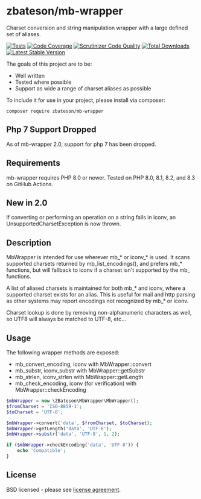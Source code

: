 # zbateson/mb-wrapper

Charset conversion and string manipulation wrapper with a large defined set of aliases.

[![Tests](https://github.com/zbateson/mb-wrapper.svg/actions/workflows/tests.yml/badge.svg)](https://github.com/zbateson/mb-wrapper.svg/actions/workflows/tests.yml)
[![Code Coverage](https://scrutinizer-ci.com/g/zbateson/mb-wrapper/badges/coverage.png?b=master)](https://scrutinizer-ci.com/g/zbateson/mb-wrapper/?branch=master)
[![Scrutinizer Code Quality](https://scrutinizer-ci.com/g/zbateson/mb-wrapper/badges/quality-score.png?b=master)](https://scrutinizer-ci.com/g/zbateson/mb-wrapper/?branch=master)
[![Total Downloads](https://poser.pugx.org/zbateson/mb-wrapper/downloads)](https://packagist.org/packages/zbateson/mb-wrapper)
[![Latest Stable Version](https://poser.pugx.org/zbateson/mb-wrapper/version)](https://packagist.org/packages/zbateson/mb-wrapper)

The goals of this project are to be:

* Well written
* Tested where possible
* Support as wide a range of charset aliases as possible

To include it for use in your project, please install via composer:

```
composer require zbateson/mb-wrapper
```

## Php 7 Support Dropped

As of mb-wrapper 2.0, support for php 7 has been dropped.

## Requirements

mb-wrapper requires PHP 8.0 or newer.  Tested on PHP 8.0, 8.1, 8.2, and 8.3 on GitHub Actions.

## New in 2.0

If converting or performing an operation on a string fails in iconv, an UnsupportedCharsetException is now thrown.

## Description

MbWrapper is intended for use wherever mb_* or iconv_* is used.  It scans supported charsets returned by mb_list_encodings(), and prefers mb_* functions, but will fallback to iconv if a charset isn't supported by the mb_ functions.

A list of aliased charsets is maintained for both mb_* and iconv, where a supported charset exists for an alias.  This is useful for mail and http parsing as other systems may report encodings not recognized by mb_* or iconv.

Charset lookup is done by removing non-alphanumeric characters as well, so UTF8 will always be matched to UTF-8, etc...

## Usage

The following wrapper methods are exposed:
* mb_convert_encoding, iconv with MbWrapper::convert
* mb_substr, iconv_substr with MbWrapper::getSubstr
* mb_strlen, iconv_strlen with MbWrapper::getLength
* mb_check_encoding, iconv (for verification) with MbWrapper::checkEncoding

```php
$mbWrapper = new \ZBateson\MbWrapper\MbWrapper();
$fromCharset = 'ISO-8859-1';
$toCharset = 'UTF-8';

$mbWrapper->convert('data', $fromCharset, $toCharset);
$mbWrapper->getLength('data', 'UTF-8');
$mbWrapper->substr('data', 'UTF-8', 1, 2);

if ($mbWrapper->checkEncoding('data', 'UTF-8')) {
    echo 'Compatible';
}
```

## License

BSD licensed - please see [license agreement](https://github.com/zbateson/mb-wrapper/blob/master/LICENSE).
